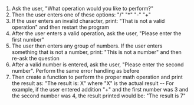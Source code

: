 1. Ask the user, "What operation would you like to perform?"
2. Then the user enters one of these options: "/" "*" "-" "+"
3. If the user enters an invalid character, print: "That is not a valid operation" and then restart the program
4. After the user enters a valid operation, ask the user, "Please enter the first number"
5. The user then enters any group of numbers. If the user enters something that is not a number, print: "This is not a number" and then re-ask the question
6. After a valid number is entered, ask the user, "Please enter the second number". Perform the same error handling as before
7. Then create a function to perform the proper math operation and print the result as: "The result is: X" where "X" is the actual result
-- For example, if the user entered addition "+" and the first number was 3 and the second number was 4, the result printed would be: "The result is 7"
